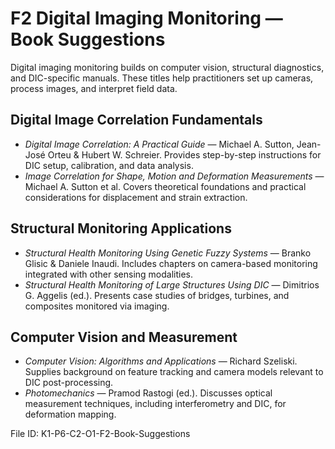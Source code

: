 # F2 Digital Imaging Monitoring — Book Suggestions

Digital imaging monitoring builds on computer vision, structural diagnostics, and DIC-specific manuals. These titles help practitioners set up cameras, process images, and interpret field data.

## Digital Image Correlation Fundamentals
- *Digital Image Correlation: A Practical Guide* — Michael A. Sutton, Jean-José Orteu & Hubert W. Schreier. Provides step-by-step instructions for DIC setup, calibration, and data analysis.
- *Image Correlation for Shape, Motion and Deformation Measurements* — Michael A. Sutton et al. Covers theoretical foundations and practical considerations for displacement and strain extraction.

## Structural Monitoring Applications
- *Structural Health Monitoring Using Genetic Fuzzy Systems* — Branko Glisic & Daniele Inaudi. Includes chapters on camera-based monitoring integrated with other sensing modalities.
- *Structural Health Monitoring of Large Structures Using DIC* — Dimitrios G. Aggelis (ed.). Presents case studies of bridges, turbines, and composites monitored via imaging.

## Computer Vision and Measurement
- *Computer Vision: Algorithms and Applications* — Richard Szeliski. Supplies background on feature tracking and camera models relevant to DIC post-processing.
- *Photomechanics* — Pramod Rastogi (ed.). Discusses optical measurement techniques, including interferometry and DIC, for deformation mapping.

File ID: K1-P6-C2-O1-F2-Book-Suggestions
